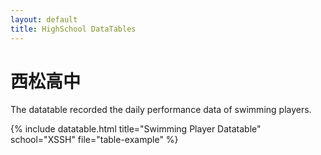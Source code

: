 ```yaml
---
layout: default
title: HighSchool DataTables
---
```


<!-- Page Heading -->
<h1 class="h3 mb-2 text-gray-800">西松高中</h1>
<p class="mb-4">The datatable recorded the daily performance data of swimming players.</p>

{% include datatable.html title="Swimming Player Datatable" school="XSSH" file="table-example" %}
